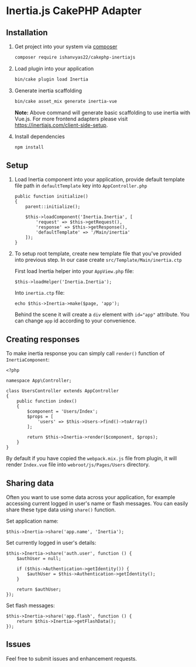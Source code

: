 # Inertia.js CakePHP Adapter

## Installation

1. Get project into your system via [composer](https://getcomposer.org)

    ```bash
    composer require ishanvyas22/cakephp-inertiajs
    ```

2. Load plugin into your application

    ```bash
    bin/cake plugin load Inertia
    ```

3. Generate inertia scaffolding

    ```bash
    bin/cake asset_mix generate inertia-vue
    ```

    **Note:** Above command will generate basic scaffolding to use inertia with Vue.js. For more frontend adapters please visit https://inertiajs.com/client-side-setup.

3. Install dependencies

    ```bash
    npm install
    ```

## Setup

1. Load Inertia component into your application, provide default template file path in ``defaultTemplate`` key into ``AppController.php``

    ```
    public function initialize()
    {
        parent::initialize();

        $this->loadComponent('Inertia.Inertia', [
            'request' => $this->getRequest(),
            'response' => $this->getResponse(),
            'defaultTemplate' => '/Main/inertia'
        ]);
    }
    ```

2. To setup root template, create new template file that you've provided into previous step. In our case create ``src/Template/Main/inertia.ctp``

    First load Inertia helper into your ``AppView.php`` file:
    ```
    $this->loadHelper('Inertia.Inertia');
    ```

    Into ``inertia.ctp`` file:
    ```
    echo $this->Inertia->make($page, 'app');
    ```

    Behind the scene it will create a ``div`` element with ``id="app"`` attribute. You can change ``app`` id according to your convenience.

## Creating responses
To make inertia response you can simply call ``render()`` function of ``InertiaComponent``:

```
<?php

namespace App\Controller;

class UsersController extends AppController
{
    public function index()
    {
        $component = 'Users/Index';
        $props = [
            'users' => $this->Users->find()->toArray()
        ];

        return $this->Inertia->render($component, $props);
    }
}
```

By default if you have copied the ``webpack.mix.js`` file from plugin, it will render ``Index.vue`` file into ``webroot/js/Pages/Users`` directory.

## Sharing data

Often you want to use some data across your application, for example accessing current logged in user's name or flash messages. You can easily share these type data using ``share()`` function.

Set application name:

```
$this->Inertia->share('app.name', 'Inertia');
```

Set currently logged in user's details:

```
$this->Inertia->share('auth.user', function () {
    $authUser = null;

    if ($this->Authentication->getIdentity()) {
        $authUser = $this->Authentication->getIdentity();
    }

    return $authUser;
});
```

Set flash messages:

```
$this->Inertia->share('app.flash', function () {
    return $this->Inertia->getFlashData();
});
```

## Issues
Feel free to submit issues and enhancement requests.
